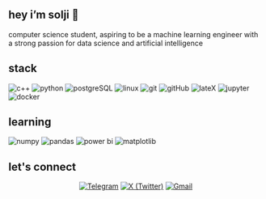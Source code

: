 ## hey i’m solji 👋 
computer science student, aspiring to be a machine learning engineer with a strong passion for data science and artificial intelligence

## stack
![c++](https://img.shields.io/badge/-C++-00599C?style=flat&logo=c%2B%2B&logoColor=white)
![python](https://img.shields.io/badge/-Python-3776AB?style=flat&logo=python&logoColor=white)
![postgreSQL](https://img.shields.io/badge/-PostgreSQL-336791?style=flat&logo=postgresql&logoColor=white)
![linux](https://img.shields.io/badge/-Linux-FCC624?style=flat&logo=linux&logoColor=black)
![git](https://img.shields.io/badge/-Git-F05032?style=flat&logo=git&logoColor=white)
![gitHub](https://img.shields.io/badge/-GitHub-181717?style=flat&logo=github&logoColor=white)
![lateX](https://img.shields.io/badge/-LaTeX-008080?style=flat&logo=latex&logoColor=white)
![jupyter](https://img.shields.io/badge/-Jupyter-F37626?style=flat&logo=jupyter&logoColor=white)
![docker](https://img.shields.io/badge/-Docker-2496ED?style=flat&logo=docker&logoColor=white)

## learning
![numpy](https://img.shields.io/badge/NumPy-013243?logo=numpy&logoColor=white)
![pandas](https://img.shields.io/badge/Pandas-150458?logo=pandas&logoColor=white)
![power bi](https://img.shields.io/badge/Power%20BI-F2C811?logo=powerbi&logoColor=white)
![matplotlib](https://img.shields.io/badge/Matplotlib-3776ab?logo=matplotlib&logoColor=white)

## let's connect  
<p align="center">
  <a href="https://t.me/anoncilllo" target="_blank"><img src="https://img.shields.io/badge/-@anoncilllo-2CA5E0?style=for-the-badge&logo=telegram&logoColor=white" alt="Telegram"/></a>
  <a href="https://x.com/ssoooljii" target="_blank"><img src="https://img.shields.io/badge/-@ssoooljii-000000?style=for-the-badge&logo=x&logoColor=white" alt="X (Twitter)"/></a>
  <a href="mailto:soljicharon@gmail.com" target="_blank"><img src="https://img.shields.io/badge/-soljicharon@gmail.com-D14836?style=for-the-badge&logo=gmail&logoColor=white" alt="Gmail"/></a>
</p>
